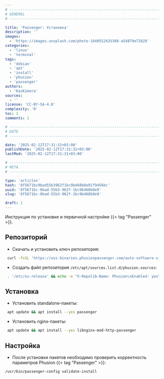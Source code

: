 ```yaml
---
# -------------------------------------------------------------------------------------------------------------------- #
# GENERAL
# -------------------------------------------------------------------------------------------------------------------- #

title: 'Passenger: Установка'
description: ''
images:
  - 'https://images.unsplash.com/photo-1640552435388-a54879e72b28'
categories:
  - 'linux'
  - 'terminal'
tags:
  - 'debian'
  - 'apt'
  - 'install'
  - 'phusion'
  - 'passenger'
authors:
  - 'KaiKimera'
sources:
  - ''
license: 'CC-BY-SA-4.0'
complexity: '0'
toc: 1
comments: 1

# -------------------------------------------------------------------------------------------------------------------- #
# DATE
# -------------------------------------------------------------------------------------------------------------------- #

date: '2025-02-12T17:31:31+03:00'
publishDate: '2025-02-12T17:31:31+03:00'
lastMod: '2025-02-12T17:31:31+03:00'

# -------------------------------------------------------------------------------------------------------------------- #
# META
# -------------------------------------------------------------------------------------------------------------------- #

type: 'articles'
hash: '8f5671bc0bad55b3962f1bc9b468b8e91f9456bc'
uuid: '8f5671bc-0bad-55b3-962f-1bc9b468b8e9'
slug: '8f5671bc-0bad-55b3-962f-1bc9b468b8e9'

draft: 1
---
```


Инструкция по установке и первичной настройке {{< tag "Passenger" >}}.

<!--more-->

## Репозиторий

- Скачать и установить ключ репозитория:

```bash
 curl -fsSL 'https://oss-binaries.phusionpassenger.com/auto-software-signing-gpg-key.txt' | gpg --dearmor -o '/etc/apt/keyrings/phusion.gpg'
```

- Создать файл репозитория `/etc/apt/sources.list.d/phusion.sources`:

```bash
 . '/etc/os-release' && echo -e "X-Repolib-Name: Phusion\nEnabled: yes\nTypes: deb\nURIs: https://oss-binaries.phusionpassenger.com/apt/passenger\nSuites: ${VERSION_CODENAME}\nComponents: main\nArchitectures: $( dpkg --print-architecture )\nSigned-By: /etc/apt/keyrings/phusion.gpg\n" | tee '/etc/apt/sources.list.d/phusion.sources'
```

## Установка

- Установить standalone-пакеты:

```bash
 apt update && apt install --yes passenger
```

- Установить nginx-пакеты:

```bash
 apt update && apt install --yes libnginx-mod-http-passenger
```

## Настройка

- После установки пакетов необходимо проверить корректность параметров Phusion {{< tag "Passenger" >}}:

```bash
/usr/bin/passenger-config validate-install
```
